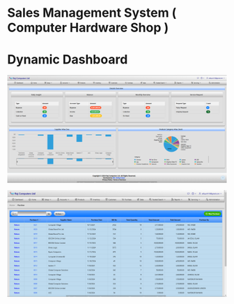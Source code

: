# Sales Management System ( Computer Hardware Shop )
<h1>Dynamic Dashboard</h1>


![image alt](https://github.com/Md-Rafiqul-Alam/Sales-Management-System-Computer-Hardware-Shop-/blob/main/Dashboard.png?raw=true)

![image alt](https://github.com/Md-Rafiqul-Alam/Sales-Management-System-Computer-Hardware-Shop-/blob/main/Purchase1.png)
